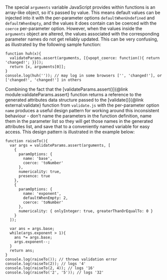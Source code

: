The special `arguments` variable JavaScript provides within functions is an
array-like object, so it's passed by value. This means default values can be
injected into it with the per-parameter options `defaultWhenUndefined` and
`defaultWhenEmpty`, and the values it does contain can be coerced with the
`coerce` per-parameter option. However, when the values inside the `arguments`
object are altered, the values associated with the corresponding parameter names
do not get reliably updated. This can be very confusing, as illustrated by the
following sample function:

```
function huh(x){
  validateParams.assert(arguments, [{vpopt_coerce: function(){ return 'changed!'; }}]);
  return [x, arguments[0]];
}
console.log(huh('')); // may log in some browsers ['', 'changed!'], or ['changed!', 'changed!'] in others
```

Combining the fact that the
[validateParams.assert()]{@link module:validateParams.assert} function returns a
reference to the generated attributes data structure passed to the
[validate()]{@link external:validate} function from `validate.js` with the
per-parameter option `name` produces a useful design pattern for working around
this inconsistent behaviour - don't name the parameters in the function
definition, name them in the parameter list so they will get those names in the
generated attributes list, and save that to a conveniently named variable for
easy access. This design pattern is illustrated in the example below:

```
function raiseTo(){
  var args = validateParams.assert(arguments, [
    {
      paramOptions: {
        name: 'base',
        coerce: 'toNumber'
      },
      numericality: true,
      presence: true
    },
    {
      paramOptions: {
        name: 'exponent',
        defaultWhenEmpty: 2,
        coerce: 'toNumber'
      },
      numericality: { onlyInteger: true, greaterThanOrEqualTo: 0 }
    }
  ]);
  
  var ans = args.base;
  while(args.exponent > 1){
    ans *= args.base;
    args.exponent--;
  }
  return ans;
}
console.log(raiseTo()); // throws validation error
console.log(raiseTo(2)); // logs '4'
console.log(raiseTo(2, 4)); // logs '16'
console.log(raiseTo('2', '5')); // logs '32'
```